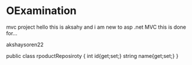 # OExamination
mvc project
hello this is aksahy and i am new to asp .net MVC
this is done for...

akshaysoren22

public class rpoductReposiroty
{
  int id{get;set;}
  string name{get;set;}
}

